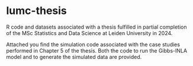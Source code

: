 # lumc-thesis
R code and datasets associated with a thesis fulfilled in partial completion of the MSc Statistics and Data Science at Leiden University in 2024.

Attached you find the simulation code associated with the case studies performed in Chapter 5 of the thesis. Both the code to run the Gibbs-INLA model and to generate the simulated data are provided.
